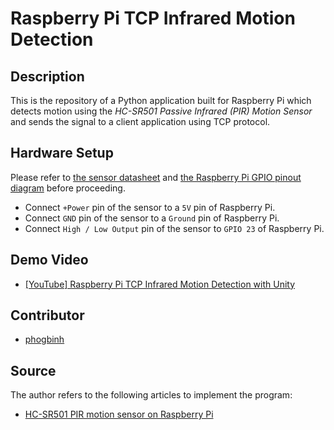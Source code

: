 # Raspberry Pi TCP Infrared Motion Detection
## Description
This is the repository of a Python application built for Raspberry Pi which detects motion using the *HC-SR501 Passive Infrared (PIR) Motion Sensor* and sends the signal to a client application using TCP protocol.

## Hardware Setup
Please refer to [the sensor datasheet](./docs/hc_sr501_pir_motion_sensor_datasheet.pdf) and [the Raspberry Pi GPIO pinout diagram](./docs/raspberry_pi_gpio_pinout_diagram.png) before proceeding.
* Connect `+Power` pin of the sensor to a `5V` pin of Raspberry Pi.
* Connect `GND` pin of the sensor to a `Ground` pin of Raspberry Pi.
* Connect `High / Low Output` pin of the sensor to `GPIO 23` of Raspberry Pi.

## Demo Video
* [[YouTube] Raspberry Pi TCP Infrared Motion Detection with Unity](https://youtu.be/_uFyIu8G5lA)

## Contributor
* [phogbinh](https://github.com/phogbinh)

## Source
The author refers to the following articles to implement the program:
* [HC-SR501 PIR motion sensor on Raspberry Pi
](https://www.freva.com/2019/05/21/hc-sr501-pir-motion-sensor-on-raspberry-pi/)